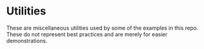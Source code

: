 # Utilities

These are miscellaneous utilities used by some of the examples in this repo. These do not represent best practices and are merely for easier demonstrations.
